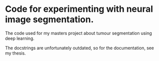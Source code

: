 # Code for experimenting with neural image segmentation.
The code used for my masters project about tumour segmentation using deep learning.

The docstrings are unfortunately outdated, so for the documentation, see my thesis.
